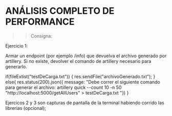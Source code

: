 # ANÁLISIS COMPLETO DE PERFORMANCE

>> Consigna:

Ejercicio 1:

Armar un endpoint (por ejemplo /info) que devuelva el archivo generado por artillery.
Si no existe, devolver el comando de artillery necesario para generarlo.


if(fileExtist("testDeCarga.txt")) {
    res.sendFile("archivoGenerado.txt");
} else{
    res.status(200).json({ message: "Debe correr el siguiente comando para generar el archivo: 
        artillery quick --count 10 -n 50 "http://localhost:5000/getAllUsers" > testDeCarga.txt
    "})
}

Ejercicos 2 y 3 son capturas de pantalla de la terminal habiendo corrido las librerias (opcional);